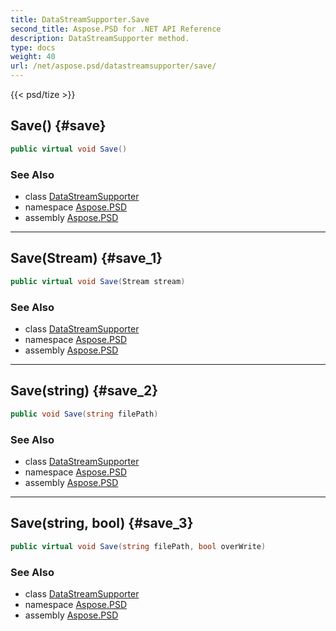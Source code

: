 ```yaml
---
title: DataStreamSupporter.Save
second_title: Aspose.PSD for .NET API Reference
description: DataStreamSupporter method. 
type: docs
weight: 40
url: /net/aspose.psd/datastreamsupporter/save/
---
```

{{< psd/tize >}}
## Save() {#save}

```csharp
public virtual void Save()
```

### See Also

* class [DataStreamSupporter](../)
* namespace [Aspose.PSD](../../datastreamsupporter/)
* assembly [Aspose.PSD](../../../)

---

## Save(Stream) {#save_1}

```csharp
public virtual void Save(Stream stream)
```

### See Also

* class [DataStreamSupporter](../)
* namespace [Aspose.PSD](../../datastreamsupporter/)
* assembly [Aspose.PSD](../../../)

---

## Save(string) {#save_2}

```csharp
public void Save(string filePath)
```

### See Also

* class [DataStreamSupporter](../)
* namespace [Aspose.PSD](../../datastreamsupporter/)
* assembly [Aspose.PSD](../../../)

---

## Save(string, bool) {#save_3}

```csharp
public virtual void Save(string filePath, bool overWrite)
```

### See Also

* class [DataStreamSupporter](../)
* namespace [Aspose.PSD](../../datastreamsupporter/)
* assembly [Aspose.PSD](../../../)


